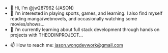 - 👋 Hi, I’m @jw287962 (JASON)
- 👀 I’m interested in playing sports, games, and learning. I also find myself reading manga/webnovels, and occasionally watching some movies/shows...
- 🌱 I’m currently learning about full stack development through hands on projects with THEODINPROJECT...
<!-- - 💞️ I’m looking to collaborate on ... -->
- 📫 How to reach me: jason.wongdevwork@gmail.com 

<!---
jw287962/jw287962 is a ✨ special ✨ repository because its `README.md` (this file) appears on your GitHub profile.
You can click the Preview link to take a look at your changes.
--->
